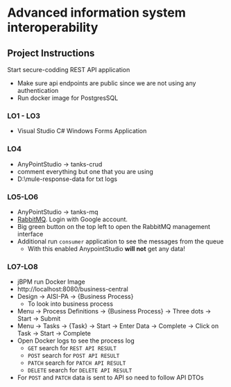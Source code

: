 # Advanced information system interoperability

## Project Instructions

Start secure-codding REST API application

- Make sure api endpoints are public since we are not using any authentication   
- Run docker image for PostgresSQL 

### LO1 - LO3

- Visual Studio C# Windows Forms Application

### LO4

- AnyPointStudio -> tanks-crud
- comment everything but one that you are using 
- D:\mule-response-data for txt logs

### LO5-LO6

- AnyPointStudio -> tanks-mq
- [RabbitMQ](https://customer.cloudamqp.com/login). Login with Google account.
- Big green button on the top left to open the RabbitMQ management interface
- Additional run `consumer` application to see the messages from the queue
  - With this enabled AnypointStudio **will not** get any data!

### LO7-LO8

- jBPM run Docker Image
- http://localhost:8080/business-central
- Design -> AISI-PA -> {Business Process} 
  - To look into business process
- Menu -> Process Definitions -> {Business Process} -> Three dots -> Start -> Submit
- Menu -> Tasks -> {Task} -> Start -> Enter Data -> Complete -> Click on Task -> Start -> Complete
- Open Docker logs to see the process log
  - `GET` search for `REST API RESULT`
  - `POST` search for `POST API RESULT`
  - `PATCH` search for `PATCH API RESULT`
  - `DELETE` search for `DELETE API RESULT`
- For `POST` and `PATCH` data is sent to API so need to follow API DTOs